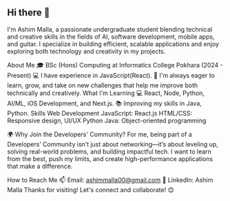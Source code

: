 ## Hi there 👋
I'm Ashim Malla, a passionate undergraduate student blending technical and creative skills in the fields of AI, software development, mobile apps, and guitar. I specialize in building efficient, scalable applications and enjoy exploring both technology and creativity in my projects.

About Me
🎓 BSc (Hons) Computing at Informatics College Pokhara (2024 - Present)
💻 I have experience in JavaScript(React).
🌱 I'm always eager to learn, grow, and take on new challenges that help me improve both technically and creatively.
What I'm Learning
💻 React, Node, Python, AI/ML, iOS Development, and Next.js.
📚 Improving my skills in Java, Python.
Skills
Web Development
JavaScript: React.js
HTML/CSS: Responsive design, UI/UX
Python
Java: Object-oriented programming

🌍 Why Join the Developers' Community?
For me, being part of a Developers’ Community isn’t just about networking—it’s about leveling up, solving real-world problems, and building impactful tech. I want to learn from the best, push my limits, and create high-performance applications that make a difference.

How to Reach Me
📫 Email: ashimmalla00@gmail.com
💼 LinkedIn: Ashim Malla
Thanks for visiting! Let's connect and collaborate! 😊
